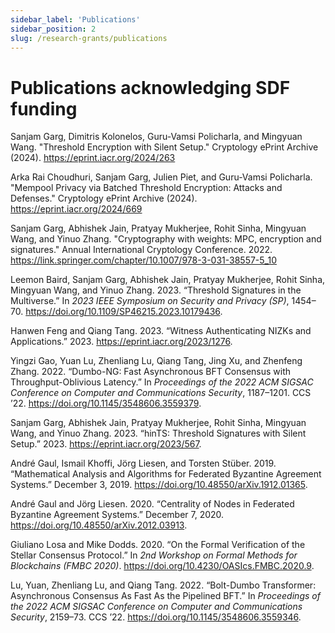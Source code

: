 ```yaml
---
sidebar_label: 'Publications'
sidebar_position: 2
slug: /research-grants/publications
---
```


# Publications acknowledging SDF funding

Sanjam Garg, Dimitris Kolonelos, Guru-Vamsi Policharla, and Mingyuan Wang. "Threshold Encryption with Silent Setup." Cryptology ePrint Archive (2024). https://eprint.iacr.org/2024/263

Arka Rai Choudhuri, Sanjam Garg, Julien Piet, and Guru-Vamsi Policharla. "Mempool Privacy via Batched Threshold Encryption: Attacks and Defenses." Cryptology ePrint Archive (2024). https://eprint.iacr.org/2024/669

Sanjam Garg, Abhishek Jain, Pratyay Mukherjee, Rohit Sinha, Mingyuan Wang, and Yinuo Zhang. "Cryptography with weights: MPC, encryption and signatures." Annual International Cryptology Conference. 2022. https://link.springer.com/chapter/10.1007/978-3-031-38557-5_10

Leemon Baird, Sanjam Garg, Abhishek Jain, Pratyay Mukherjee, Rohit Sinha, Mingyuan Wang, and Yinuo Zhang. 2023. “Threshold Signatures in the Multiverse.” In *2023 IEEE Symposium on Security and Privacy (SP)*, 1454–70. https://doi.org/10.1109/SP46215.2023.10179436.

Hanwen Feng and Qiang Tang. 2023. “Witness Authenticating NIZKs and Applications.” 2023. https://eprint.iacr.org/2023/1276.

Yingzi Gao, Yuan Lu, Zhenliang Lu, Qiang Tang, Jing Xu, and Zhenfeng Zhang. 2022. “Dumbo-NG: Fast Asynchronous BFT Consensus with Throughput-Oblivious Latency.” In *Proceedings of the 2022 ACM SIGSAC Conference on Computer and Communications Security*, 1187–1201. CCS ’22. https://doi.org/10.1145/3548606.3559379.

Sanjam Garg, Abhishek Jain, Pratyay Mukherjee, Rohit Sinha, Mingyuan Wang, and Yinuo Zhang. 2023. “hinTS: Threshold Signatures with Silent Setup.” 2023. https://eprint.iacr.org/2023/567.

André Gaul, Ismail Khoffi, Jörg Liesen, and Torsten Stüber. 2019. “Mathematical Analysis and Algorithms for Federated Byzantine Agreement Systems.” December 3, 2019. https://doi.org/10.48550/arXiv.1912.01365.

André Gaul and Jörg Liesen. 2020. “Centrality of Nodes in Federated Byzantine Agreement Systems.” December 7, 2020. https://doi.org/10.48550/arXiv.2012.03913.

Giuliano Losa and Mike Dodds. 2020. “On the Formal Verification of the Stellar Consensus Protocol.” In *2nd Workshop on Formal Methods for Blockchains (FMBC 2020)*. https://doi.org/10.4230/OASIcs.FMBC.2020.9.

Lu, Yuan, Zhenliang Lu, and Qiang Tang. 2022. “Bolt-Dumbo Transformer: Asynchronous Consensus As Fast As the Pipelined BFT.” In *Proceedings of the 2022 ACM SIGSAC Conference on Computer and Communications Security*, 2159–73. CCS ’22.  https://doi.org/10.1145/3548606.3559346.
